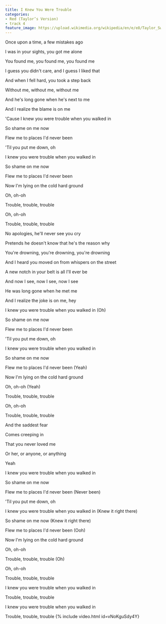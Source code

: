 ```yaml
---
title: I Knew You Were Trouble
categories:
- Red (Taylor’s Version)
- track 4
feature_image: https://upload.wikimedia.org/wikipedia/en/e/e8/Taylor_Swift_-_Red.png
--- 
```

Once upon a time, a few mistakes ago

I was in your sights, you got me alone

You found me, you found me, you found me

I guess you didn't care, and I guess I liked that

And when I fell hard, you took a step back

Without me, without me, without me

And he's long gone when he's next to me

And I realize the blame is on me

'Cause I knew you were trouble when you walked in

So shame on me now

Flew me to places I'd never been

'Til you put me down, oh

I knew you were trouble when you walked in

So shame on me now

Flew me to places I'd never been

Now I'm lying on the cold hard ground

Oh, oh-oh

Trouble, trouble, trouble

Oh, oh-oh

Trouble, trouble, trouble

No apologies, he'll never see you cry

Pretends he doesn't know that he's the reason why

You're drowning, you're drowning, you're drowning

And I heard you moved on from whispers on the street

A new notch in your belt is all I'll ever be

And now I see, now I see, now I see

He was long gone when he met me

And I realize the joke is on me, hey

I knew you were trouble when you walked in (Oh)

So shame on me now

Flew me to places I'd never been

'Til you put me down, oh

I knew you were trouble when you walked in

So shame on me now

Flew me to places I'd never been (Yeah)

Now I'm lying on the cold hard ground

Oh, oh-oh (Yeah)

Trouble, trouble, trouble

Oh, oh-oh

Trouble, trouble, trouble

And the saddest fear

Comes creeping in

That you never loved me

Or her, or anyone, or anything

Yeah

I knew you were trouble when you walked in

So shame on me now

Flew me to places I'd never been (Never been)

'Til you put me down, oh

I knew you were trouble when you walked in (Knew it right there)

So shame on me now (Knew it right there)

Flew me to places I'd never been (Ooh)

Now I'm lying on the cold hard ground

Oh, oh-oh

Trouble, trouble, trouble (Oh)

Oh, oh-oh

Trouble, trouble, trouble

I knew you were trouble when you walked in

Trouble, trouble, trouble

I knew you were trouble when you walked in

Trouble, trouble, trouble
{% include video.html id=vNoKguSdy4Y}